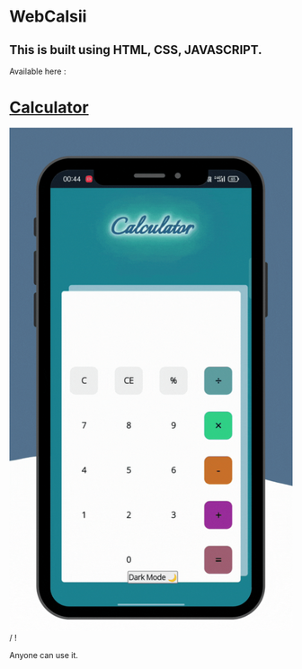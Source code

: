 # WebCalsii

## This is built using HTML, CSS, JAVASCRIPT.

Available here : 
# [Calculator](https://anuragk-24.github.io/WebCalsii/)

![ Alt text](Calsii.gif) / ! [](Calsii.gif)

Anyone can use it.



